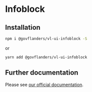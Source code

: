 # Infoblock
## Installation
```bash
npm i @govflanders/vl-ui-infoblock -S
```
or
```bash
yarn add @govflanders/vl-ui-infoblock
```
## Further documentation
Please see [our official documentation](https://overheid.vlaanderen.be/webuniversum/v3/search?q=vl-ui-infoblock).
